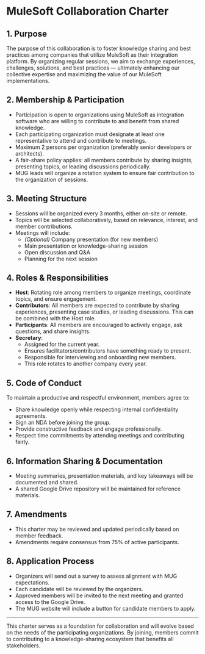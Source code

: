 # MuleSoft Collaboration Charter

## 1. Purpose

The purpose of this collaboration is to foster knowledge sharing and best practices among companies that utilize MuleSoft as their integration platform. By organizing regular sessions, we aim to exchange experiences, challenges, solutions, and best practices — ultimately enhancing our collective expertise and maximizing the value of our MuleSoft implementations.

## 2. Membership & Participation

- Participation is open to organizations using MuleSoft as integration software who are willing to contribute to and benefit from shared knowledge.
- Each participating organization must designate at least one representative to attend and contribute to meetings.
- Maximum 2 persons per organization (preferably senior developers or architects).
- A fair-share policy applies: all members contribute by sharing insights, presenting topics, or leading discussions periodically.
- MUG leads will organize a rotation system to ensure fair contribution to the organization of sessions.

## 3. Meeting Structure

- Sessions will be organized every 3 months, either on-site or remote.
- Topics will be selected collaboratively, based on relevance, interest, and member contributions.
- Meetings will include:
  - *(Optional)* Company presentation (for new members)
  - Main presentation or knowledge-sharing session
  - Open discussion and Q&A
  - Planning for the next session

## 4. Roles & Responsibilities

- **Host**: Rotating role among members to organize meetings, coordinate topics, and ensure engagement.
- **Contributors**: All members are expected to contribute by sharing experiences, presenting case studies, or leading discussions. This can be combined with the Host role.
- **Participants**: All members are encouraged to actively engage, ask questions, and share insights.
- **Secretary**:
  - Assigned for the current year.
  - Ensures facilitators/contributors have something ready to present.
  - Responsible for interviewing and onboarding new members.
  - This role rotates to another company every year.

## 5. Code of Conduct

To maintain a productive and respectful environment, members agree to:

- Share knowledge openly while respecting internal confidentiality agreements.
- Sign an NDA before joining the group.
- Provide constructive feedback and engage professionally.
- Respect time commitments by attending meetings and contributing fairly.

## 6. Information Sharing & Documentation

- Meeting summaries, presentation materials, and key takeaways will be documented and shared.
- A shared Google Drive repository will be maintained for reference materials.

## 7. Amendments

- This charter may be reviewed and updated periodically based on member feedback.
- Amendments require consensus from 75% of active participants.

## 8. Application Process

- Organizers will send out a survey to assess alignment with MUG expectations.
- Each candidate will be reviewed by the organizers.
- Approved members will be invited to the next meeting and granted access to the Google Drive.
- The MUG website will include a button for candidate members to apply.

---

This charter serves as a foundation for collaboration and will evolve based on the needs of the participating organizations. By joining, members commit to contributing to a knowledge-sharing ecosystem that benefits all stakeholders.
